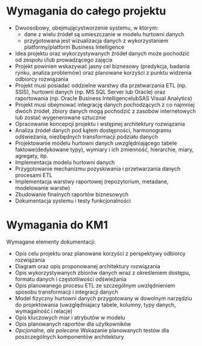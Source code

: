 # Wymagania do całego projektu
* Dwuosobowy, obejmującystworzenie systemu, w którym:
    + dane z wielu źródeł są umieszczanie w modelu hurtowni danych
    + przygotowana jest wizualizacja danych z wykorzystaniem platformy/platform Business Intelligence
* Idea projektu oraz wykorzystywanych źródeł danych może pochodzić od zespołu i/lub prowadzącego zajęcia
* Projekt powinien wskazywać jasny cel biznesowy (predykcja, badania rynku, analiza problemów) oraz planowane korzyści z punktu widzenia odbiorcy rozwiązania
* Projekt musi posiadać oddzielne warstwy dla przetwarzania ETL (np. SSIS), hurtowni danych (np. MS SQL Server lub Oracle) oraz raportowania (np. Oracle Business IntelligencelubSAS Visual Analytics)
* Projekt musi obejmować integrację danych pochodzących z co najmniej dwóch źródeł, zbiory danych mogą pochodzić z zasobów internetowych lub zostać wygenerowane sztucznie
* Opracowanie koncepcji projektu i wstępnej architektury rozwiązania
* Analiza źródeł danych pod kątem dostępności, harmonogramu odświeżania, niezbędnych transformacji podziału danych
* Projektowanie modelu hurtowni danych uwzględniającego tabele faktowe(dedykowane typy), wymiary i ich zmienność, hierarchie, miary, agregaty, itp.
* Implementacja modelu hurtowni danych
* Przygotowanie mechanizmu pozyskiwania i przetwarzania danych procesami ETL
* Implementacja warstwy raportowej (repozytorium, metadane, modelowanie warstw)
* Zbudowanie finalnych raportów biznesowych
* Dokumentacja systemu i testy funkcjonalności

# Wymagania do KM1
Wymagane elementy dokumentacji:
* Opis celu projektu oraz planowane korzyści z perspektywy odbiorcy rozwiązania
* Diagram oraz opis proponowanej architektury rozwiązania
* Opis wykorzystywanych zbiorów danych wraz z określeniem dostępu, formatu danych i częstotliwości odświeżania
* Opis planowanego procesu ETL ze szczególnym uwzlędnieniem sposobu transformacji i integracji danych
* Model fizyczny hurtowni danych przygotowany w dowolnym narzędziu do projektowania (uwzględniajacy tabele, kolumny, typy danych, wymagalność i relacje)
* Opis kluczowych miar i atrybutów w modelu
* Opis planowanych raportów dla użytkowników
* *Opcjonalne, ale polecane* Wskazanie planowanych testów dla poszczególnych komponentów architektury